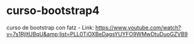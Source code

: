 # curso-bootstrap4
curso de bootstrap con fatz - Link: https://www.youtube.com/watch?v=7s1RjItUBqU&amp;list=PLL0TiOXBeDagsYUYFO9WMwDtuDuoGZVB9
